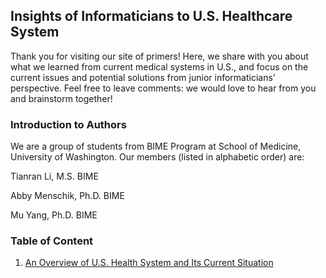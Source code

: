## Insights of Informaticians to U.S. Healthcare System

Thank you for visiting our site of primers! Here, we share with you about what we learned from current medical systems in U.S., and focus on the current issues and potential solutions from junior informaticians' perspective. Feel free to leave comments: we would love to hear from you and brainstorm together! 

### Introduction to Authors

We are a group of students from BIME Program at School of Medicine, University of Washington. Our members (listed in alphabetic order) are:

Tianran Li, M.S. BIME

Abby Menschik, Ph.D. BIME

Mu Yang, Ph.D. BIME

### Table of Content

1. [An Overview of U.S. Health System and Its Current Situation](https://github.com/pristineliving/Team-Peony-Primer/issues/1)


